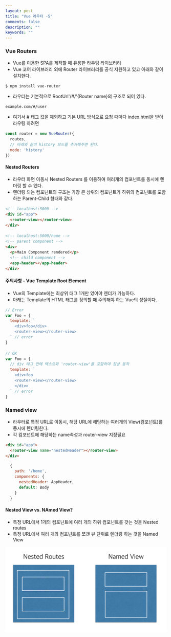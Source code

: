 ```yaml
---
layout: post
title: "Vue 라우터 -5"
comments: false
description: ""
keywords: ""
---
```



### Vue Routers

- Vue를 이용한 SPA를 제작할 때 유용한 라우팅 라이브러리
- Vue 코어 라이브러리 외에 Router 라이브러리를 공식 지원하고 있고 아래와 같이 설치한다.

```
$ npm install vue-router
```

- 라우터는 기본적으로 RootUrl'/#/'{Router name}의 구조로 되어 있다.

```
example.com/#/user
```

- 여기서 # 태그 값을 제외하고 기본 URL 방식으로 요청 때마다 index.html을 받아 라우팅 하려면

```javascript
const router = new VueRouter({
  routes,
  // 아래와 같이 history 모드를 추가해주면 된다.
  mode: 'history'
})
```


#### Nested Routers

- 라우터 화면 이동시 Nested Routers 를 이용하여 여러개의 컴포넌트를 동시에 렌더링 할 수 있다.
- 렌더링 되는 컴포넌트의 구조는 가장 큰 상위의 컴포넌트가 하위의 컴포넌트를 포함하는 Parent-Child 형태와 같다.

```html
<!-- localhost:5000 -->
<div id="app">
  <router-view></router-view>
</div>

<!-- localhost:5000/home -->
<!-- parent component -->
<div>
  <p>Main Component rendered</p>
  <!-- child component -->
  <app-header></app-header>
</div>
```



#### 주의사항 - Vue Template Root Element

- Vue의 Template에는 최상위 태그 1개만 있어야 렌더가 가능하다.
- 아래는 Template의 HTML 태그를 정의할 때 주의해야 하는 Vue의 성질이다.

```javascript
// Error
var Foo = {
  template: `
    <div>foo</div>
    <router-view></router-view>
  ` // error
}

// OK
var Foo = {
  // div 태그 안에 텍스트와 'router-view'를 포함하여 정상 동작
  template: `
    <div>foo
    <router-view></router-view>
    </div>
  ` // error
}

```


### Named view

- 라우터로 특정 URL로 이동시, 해당 URL에 해당하는 여러개의 View(컴포넌트)를 동시에 렌더링한다.
- 각 컴포넌트에 해당하는 name속성과 router-view 지정필요

```html
<div id="app">
  <router-view name="nestedHeader"></router-view>
</div>
```


```javascript
  {
    path: '/home',
    components: {
      nestedHeader: AppHeader,
      default: Body
    }
  }
```


#### Nested View vs. NAmed View?

- 특정 URL에서 1개의 컴포넌트에 여러 개의 하위 컴포넌트를 갖는 것을 Nested routes
- 특정 URL에서 여러 개의 컴포넌트를 쪼갠 뷰 단위로 렌더링 하는 것을 Named View

![vue-namedview-nestedroutes.png](/images/vue/vue-namedview-nestedroutes.png)
